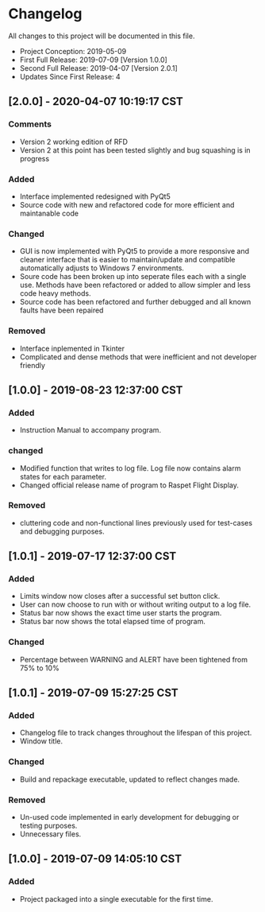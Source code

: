 # Changelog
All changes to this project will be documented in this file.
- Project Conception: 2019-05-09
- First Full Release: 2019-07-09  [Version 1.0.0]
- Second Full Release: 2019-04-07 [Version 2.0.1]
- Updates Since First Release: 4

## [2.0.0] - 2020-04-07 10:19:17 CST
### Comments
- Version 2 working edition of RFD
- Version 2 at this point has been tested slightly and bug squashing is in progress
### Added
- Interface implemented redesigned with PyQt5
- Source code with new and refactored code for more efficient and maintanable code

### Changed
- GUI is now implemented with PyQt5 to provide a more responsive and cleaner interface that is easier to maintain/update and compatible automatically adjusts to Windows 7 environments.
- Soure code has been broken up into seperate files each with a single use. Methods have been refactored or added to allow simpler and less code heavy methods.
- Source code has been refactored and further debugged and all known faults have been repaired

### Removed
- Interface inplemented in Tkinter
- Complicated and dense methods that were inefficient and not developer friendly

## [1.0.0] - 2019-08-23 12:37:00 CST
### Added
- Instruction Manual to accompany program.

### changed
- Modified function that writes to log file. Log file now contains alarm states
  for each parameter.
- Changed official release name of program to Raspet Flight Display.

### Removed
- cluttering code and non-functional lines previously used for test-cases and debugging purposes.
  
## [1.0.1] - 2019-07-17 12:37:00 CST
### Added
- Limits window now closes after a successful set button click.
- User can now choose to run with or without writing output to a log file.
- Status bar now shows the exact time user starts the program.
- Status bar now shows the total elapsed time of program.

### Changed
- Percentage between WARNING and ALERT have been tightened from 75% to 10%

## [1.0.1] - 2019-07-09 15:27:25 CST
### Added
- Changelog file to track changes throughout the lifespan of this project.
- Window title.

### Changed
- Build and repackage executable, updated to reflect changes made.

### Removed
- Un-used code implemented in early development for debugging or testing purposes.
- Unnecessary files.

## [1.0.0] - 2019-07-09 14:05:10 CST
### Added
- Project packaged into a single executable for the first time.